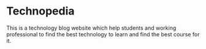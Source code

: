 # Technopedia
This is a technology blog website which help students and working professional to find the best technology to learn and find the best course for it.
